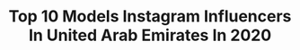 ---
title: Top 10 Models Instagram Influencers In United Arab Emirates In 2020
description: >-
  Find top models Instagram influencers in United Arab Emirates in 2020. Most popular hashtags: #dubailife #dubaimodel #nature #positivevibes.
platform: Instagram
profiles:
  - username: "azlam_ny"
    fullname: >-
      Azlam NY
    location: "United Arab Emirates"
    followers: 7637
    engagement: 1437
    commentsToLikes: 0.030603
    id: ck8tbqkqzwq5u0j78kg2lffvt
    verified: false
    hashtags: "#rayban, #vansdubai, #manutd, #drone"
  - username: "model_athraa"
    fullname: >-
      عذراءالـعبيدي||Athraa alobide
    location: "United Arab Emirates"
    followers: 145685
    engagement: 458
    commentsToLikes: 0.026223
    id: ck5zt38v9znuj0i14mrnpvzms
    verified: false
    hashtags: ""
  - username: "lenaluneva_dxb"
    fullname: >-
      𝐿𝑒𝓃𝒶 𝐿𝓊𝓃𝑒𝓋𝒶
    location: "United Arab Emirates"
    followers: 77528
    engagement: 195
    commentsToLikes: 0.094442
    id: ck6u0g8ivfimt0j7184dhbs3n
    verified: false
    hashtags: "#dubaimodel, #sheinhaul, #burjalarab, #sunsetlover"
  - username: "misss_marlen"
    fullname: >-
      Professional Model in Dubai
    location: "United Arab Emirates"
    followers: 34243
    engagement: 210
    commentsToLikes: 0.076470
    id: ck15q7ncx1h980i19vqik8bme
    verified: false
    hashtags: "#visitdubai, #dubailife, #dubaishopping, #travelblogger"
  - username: "dudasilveira07"
    fullname: >-
      Maria Eduarda💋
    location: "United Arab Emirates"
    followers: 5875
    engagement: 1072
    commentsToLikes: 0.104931
    id: ck15ulwhnntkd0i19u6a82rai
    verified: false
    hashtags: "#collections, #makeupoftheday, #jalaba, #abudhabifoodies"
  - username: "deakedinakarina"
    fullname: >-
      Travel | Fashion | Hotels
    location: "United Arab Emirates"
    followers: 18506
    engagement: 255
    commentsToLikes: 0.104931
    id: ck8ta1m8fq4bc0j78x4apok15
    verified: false
    hashtags: "#prom, #canggulife, #bathroomdesign, #exploretheworld"
  - username: "lolitabunyaeva"
    fullname: >-
      Lolita Bunyaeva. Dubai Model
    location: "United Arab Emirates"
    followers: 36309
    engagement: 317
    commentsToLikes: 0.037975
    id: ckap05qi9ouya0i78r9b7cz3o
    verified: false
    hashtags: "#birthdaygirl, #modeling, #modeldubai, #justsmile"
  - username: "irina_garasymiv"
    fullname: >-
      
    location: "United Arab Emirates"
    followers: 149385
    engagement: 105
    commentsToLikes: 0.098086
    id: ckap53rvea2pm0i782ak93akf
    verified: false
    hashtags: "#meditation, #orange, #fashionweek, #misseurope2019"
  - username: "samoylens"
    fullname: >-
      KSENIIA SAMOILENKO
    location: "United Arab Emirates"
    followers: 368586
    engagement: 94
    commentsToLikes: 0.043815
    id: ck15rt43b9kg30i19ohk9waad
    verified: false
    hashtags: "#askchines, #covid19, #usesanitizer, #fashiononquqrantine"
  - username: "mlkellyyy"
    fullname: >-
      Mary-Louise Kelly (MLK)
    location: "United Arab Emirates"
    followers: 17388
    engagement: 359
    commentsToLikes: 0.050163
    id: ck6ub05f36prx0j711ffrbln3
    verified: false
    hashtags: "#extensions, #ginlover, #messer, #ponytail"
---